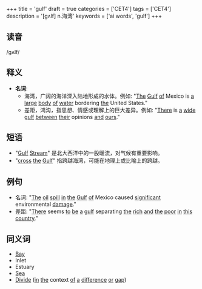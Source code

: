 +++
title = 'gulf'
draft = true
categories = ['CET4']
tags = ['CET4']
description = '[gʌlf] n.海湾'
keywords = ['ai words', 'gulf']
+++

## 读音
/ɡʌlf/

## 释义
- **名词**:
   - 海湾，广阔的海洋深入陆地形成的水体。例如: "[The](/post/the/) [Gulf](/post/gulf/) [of](/post/of/) Mexico is [a](/post/a/) [large](/post/large/) [body](/post/body/) [of](/post/of/) [water](/post/water/) bordering [the](/post/the/) United States."
   - 差距，鸿沟，指思想、情感或理解上的巨大差异。例如: "[There](/post/there/) is [a](/post/a/) [wide](/post/wide/) [gulf](/post/gulf/) [between](/post/between/) [their](/post/their/) opinions [and](/post/and/) [ours](/post/ours/)."

## 短语
- "[Gulf](/post/gulf/) [Stream](/post/stream/)" 是北大西洋中的一股暖流，对气候有重要影响。
- "[cross](/post/cross/) [the](/post/the/) [Gulf](/post/gulf/)" 指跨越海湾，可能在地理上或比喻上的跨越。

## 例句
- 名词: "[The](/post/the/) [oil](/post/oil/) [spill](/post/spill/) [in](/post/in/) [the](/post/the/) [Gulf](/post/gulf/) [of](/post/of/) Mexico caused [significant](/post/significant/) environmental [damage](/post/damage/)."
- 差距: "[There](/post/there/) seems [to](/post/to/) [be](/post/be/) [a](/post/a/) [gulf](/post/gulf/) separating [the](/post/the/) [rich](/post/rich/) [and](/post/and/) [the](/post/the/) [poor](/post/poor/) [in](/post/in/) [this](/post/this/) [country](/post/country/)."

## 同义词
- [Bay](/post/bay/)
- Inlet
- Estuary
- [Sea](/post/sea/)
- [Divide](/post/divide/) ([in](/post/in/) [the](/post/the/) context [of](/post/of/) [a](/post/a/) [difference](/post/difference/) [or](/post/or/) [gap](/post/gap/))
